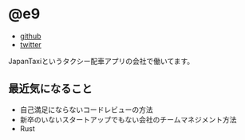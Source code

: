 # @e9

* [github](https://github.com/e9)
* [twitter](https://twitter.com/sfc)

JapanTaxiというタクシー配車アプリの会社で働いてます。

## 最近気になること

* 自己満足にならないコードレビューの方法
* 新卒のいないスタートアップでもない会社のチームマネジメント方法
* Rust
